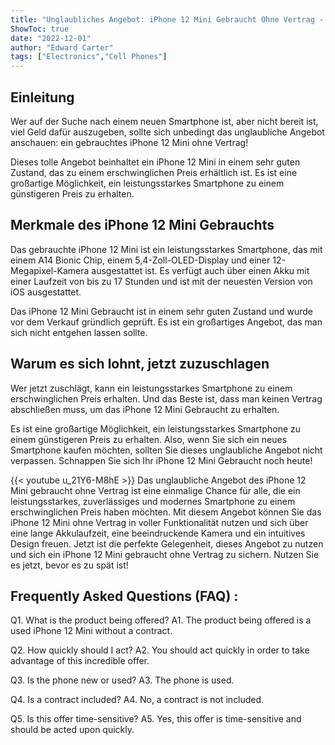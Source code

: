```yaml
---
title: "Unglaubliches Angebot: iPhone 12 Mini Gebraucht Ohne Vertrag - Jetzt Schnell Zuschlagen!"
ShowToc: true 
date: "2022-12-01"
author: "Edward Carter" 
tags: ["Electronics","Cell Phones"]
---
```

## Einleitung

Wer auf der Suche nach einem neuen Smartphone ist, aber nicht bereit ist, viel Geld dafür auszugeben, sollte sich unbedingt das unglaubliche Angebot anschauen: ein gebrauchtes iPhone 12 Mini ohne Vertrag!

Dieses tolle Angebot beinhaltet ein iPhone 12 Mini in einem sehr guten Zustand, das zu einem erschwinglichen Preis erhältlich ist. Es ist eine großartige Möglichkeit, ein leistungsstarkes Smartphone zu einem günstigeren Preis zu erhalten.

## Merkmale des iPhone 12 Mini Gebrauchts

Das gebrauchte iPhone 12 Mini ist ein leistungsstarkes Smartphone, das mit einem A14 Bionic Chip, einem 5,4-Zoll-OLED-Display und einer 12-Megapixel-Kamera ausgestattet ist. Es verfügt auch über einen Akku mit einer Laufzeit von bis zu 17 Stunden und ist mit der neuesten Version von iOS ausgestattet.

Das iPhone 12 Mini Gebraucht ist in einem sehr guten Zustand und wurde vor dem Verkauf gründlich geprüft. Es ist ein großartiges Angebot, das man sich nicht entgehen lassen sollte.

## Warum es sich lohnt, jetzt zuzuschlagen

Wer jetzt zuschlägt, kann ein leistungsstarkes Smartphone zu einem erschwinglichen Preis erhalten. Und das Beste ist, dass man keinen Vertrag abschließen muss, um das iPhone 12 Mini Gebraucht zu erhalten.

Es ist eine großartige Möglichkeit, ein leistungsstarkes Smartphone zu einem günstigeren Preis zu erhalten. Also, wenn Sie sich ein neues Smartphone kaufen möchten, sollten Sie dieses unglaubliche Angebot nicht verpassen. Schnappen Sie sich Ihr iPhone 12 Mini Gebraucht noch heute!

{{< youtube u_21Y6-M8hE >}} 
Das unglaubliche Angebot des iPhone 12 Mini gebraucht ohne Vertrag ist eine einmalige Chance für alle, die ein leistungsstarkes, zuverlässiges und modernes Smartphone zu einem erschwinglichen Preis haben möchten. Mit diesem Angebot können Sie das iPhone 12 Mini ohne Vertrag in voller Funktionalität nutzen und sich über eine lange Akkulaufzeit, eine beeindruckende Kamera und ein intuitives Design freuen. Jetzt ist die perfekte Gelegenheit, dieses Angebot zu nutzen und sich ein iPhone 12 Mini gebraucht ohne Vertrag zu sichern. Nutzen Sie es jetzt, bevor es zu spät ist!

## Frequently Asked Questions (FAQ) :
Q1. What is the product being offered?
A1. The product being offered is a used iPhone 12 Mini without a contract.

Q2. How quickly should I act?
A2. You should act quickly in order to take advantage of this incredible offer.

Q3. Is the phone new or used?
A3. The phone is used.

Q4. Is a contract included?
A4. No, a contract is not included.

Q5. Is this offer time-sensitive?
A5. Yes, this offer is time-sensitive and should be acted upon quickly.


